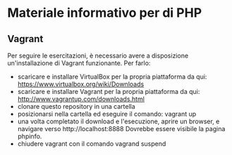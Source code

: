 # Materiale informativo per di PHP

## Vagrant

Per seguire le esercitazioni, è necessario avere a disposizione un'installazione di Vagrant funzionante. Per farlo:
- scaricare e installare VirtualBox per la propria piattaforma da qui: https://www.virtualbox.org/wiki/Downloads
- scaricare e installare Vagrant per la propria piattaforma da qui: http://www.vagrantup.com/downloads.html
- clonare questo repository in una cartella
- posizionarsi nella cartella ed eseguire il comando: vagrant up
- una volta completato il download e l'esecuzione, aprire un browser, e navigare verso http://localhost:8888 Dovrebbe essere visibile la pagina phpinfo.
- chiudere vagrant con il comando vagrand suspend

